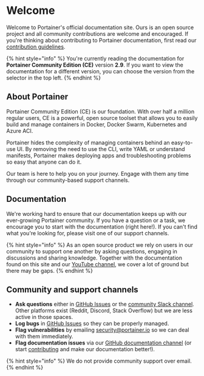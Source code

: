 # Welcome

Welcome to Portainer's official documentation site. Ours is an open source project and all community contributions are welcome and encouraged. If you're thinking about contributing to Portainer documentation, first read our [contribution guidelines](contribute/contribute.md).

{% hint style="info" %}
You're currently reading the documentation for **Portainer Community Edition (CE)** version **2.9**. If you want to view the documentation for a different version, you can choose the version from the selector in the top left.
{% endhint %}

## About Portainer

Portainer Community Edition (CE) is our foundation. With over half a million regular users, CE is a powerful, open source toolset that allows you to easily build and manage containers in Docker, Docker Swarm, Kubernetes and Azure ACI.

Portainer hides the complexity of managing containers behind an easy-to-use UI. By removing the need to use the CLI, write YAML or understand manifests, Portainer makes deploying apps and troubleshooting problems so easy that anyone can do it.

Our team is here to help you on your journey. Engage with them any time through our community-based support channels.

## Documentation

We're working hard to ensure that our documentation keeps up with our ever-growing Portainer community. If you have a question or a task, we encourage you to start with the documentation (right here!). If you can't find what you're looking for, please visit one of our support channels.

{% hint style="info" %}
As an open source product we rely on users in our community to support one another by asking questions, engaging in discussions and sharing knowledge. Together with the documentation found on this site and our [YouTube channel](https://www.youtube.com/channel/UC7diMJcrULjDseq5yhSUZgg), we cover a lot of ground but there may be gaps.
{% endhint %}

## Community and support channels

* **Ask questions** either in [GitHub Issues](https://github.com/portainer/portainer/issues) or the [community Slack channel](https://portainer.slack.com/join/shared_invite/enQtNDk3ODQ5MjI2MjI4LTcwNGYxMWQ5OGViYWZkNDY2ZjY4YTMwMTgzYmU4YmNiOTU0MDcxYmJjNTIyYmQ0MTM5Y2QwNTg3NzNkMTk5MDg#/). Other platforms exist (Reddit, Discord, Stack Overflow) but we are less active in those spaces.
* **Log bugs** in [GitHub Issues](https://github.com/portainer/portainer/issues) so they can be properly managed.
* **Flag vulnerabilities** by emailing [security@portainer.io](mailto:security@portainer.io) so we can deal with them immediately.
* **Flag documentation issues** via our [GitHub documentation channel](https://github.com/portainer/portainer-docs/issues) (or start [contributing](contribute/contribute.md) and make our documentation better!).

{% hint style="info" %}
We do not provide community support over email.
{% endhint %}
